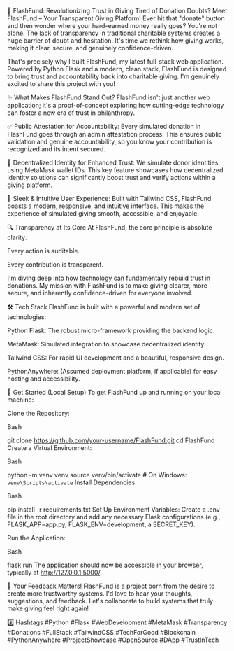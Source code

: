 🌟 FlashFund: Revolutionizing Trust in Giving
Tired of Donation Doubts? Meet FlashFund – Your Transparent Giving Platform!
Ever hit that "donate" button and then wonder where your hard-earned money really goes? You're not alone. The lack of transparency in traditional charitable systems creates a huge barrier of doubt and hesitation. It's time we rethink how giving works, making it clear, secure, and genuinely confidence-driven.

That's precisely why I built FlashFund, my latest full-stack web application. Powered by Python Flask and a modern, clean stack, FlashFund is designed to bring trust and accountability back into charitable giving. I'm genuinely excited to share this project with you!

✨ What Makes FlashFund Stand Out?
FlashFund isn't just another web application; it's a proof-of-concept exploring how cutting-edge technology can foster a new era of trust in philanthropy.

✅ Public Attestation for Accountability: Every simulated donation in FlashFund goes through an admin attestation process. This ensures public validation and genuine accountability, so you know your contribution is recognized and its intent secured.

🦊 Decentralized Identity for Enhanced Trust: We simulate donor identities using MetaMask wallet IDs. This key feature showcases how decentralized identity solutions can significantly boost trust and verify actions within a giving platform.

🎨 Sleek & Intuitive User Experience: Built with Tailwind CSS, FlashFund boasts a modern, responsive, and intuitive interface. This makes the experience of simulated giving smooth, accessible, and enjoyable.

🔍 Transparency at Its Core
At FlashFund, the core principle is absolute clarity:

Every action is auditable.

Every contribution is transparent.

I'm diving deep into how technology can fundamentally rebuild trust in donations. My mission with FlashFund is to make giving clearer, more secure, and inherently confidence-driven for everyone involved.

🛠️ Tech Stack
FlashFund is built with a powerful and modern set of technologies:

Python Flask: The robust micro-framework providing the backend logic.

MetaMask: Simulated integration to showcase decentralized identity.

Tailwind CSS: For rapid UI development and a beautiful, responsive design.

PythonAnywhere: (Assumed deployment platform, if applicable) for easy hosting and accessibility.

🚀 Get Started (Local Setup)
To get FlashFund up and running on your local machine:

Clone the Repository:

Bash

git clone https://github.com/your-username/FlashFund.git
cd FlashFund
Create a Virtual Environment:

Bash

python -m venv venv
source venv/bin/activate # On Windows: `venv\Scripts\activate`
Install Dependencies:

Bash

pip install -r requirements.txt
Set Up Environment Variables:
Create a .env file in the root directory and add any necessary Flask configurations (e.g., FLASK_APP=app.py, FLASK_ENV=development, a SECRET_KEY).

Run the Application:

Bash

flask run
The application should now be accessible in your browser, typically at http://127.0.0.1:5000/.

💬 Your Feedback Matters!
FlashFund is a project born from the desire to create more trustworthy systems. I'd love to hear your thoughts, suggestions, and feedback. Let's collaborate to build systems that truly make giving feel right again!

#️⃣ Hashtags
#Python #Flask #WebDevelopment #MetaMask #Transparency #Donations #FullStack #TailwindCSS #TechForGood #Blockchain #PythonAnywhere #ProjectShowcase #OpenSource #DApp #TrustInTech

